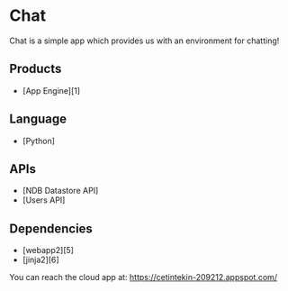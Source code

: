 # Chat

Chat is a simple app which provides us with an environment for chatting!

## Products
- [App Engine][1]

## Language
- [Python]

## APIs
- [NDB Datastore API]
- [Users API]

## Dependencies
- [webapp2][5]
- [jinja2][6]


You can reach the cloud app at: https://cetintekin-209212.appspot.com/
